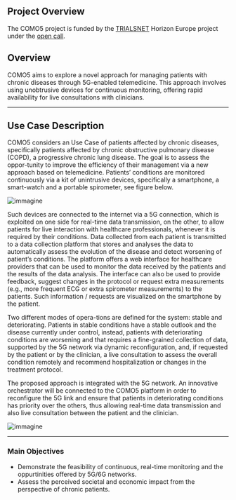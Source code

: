 ## Project Overview

The COMO5 project is funded by the [TRIALSNET](https://trialsnet.eu/) Horizon Europe project under the [open call](https://trialsnet.eu/open-call/). 

## Overview

COMO5 aims to explore a novel approach for managing patients with chronic diseases through 5G-enabled telemedicine. This approach involves using unobtrusive devices for continuous monitoring, offering rapid availability for live consultations with clinicians.

---

## Use Case Description

COMO5 considers an Use Case of patients affected by chronic diseases, specifically patients affected by chronic obstructive pulmonary disease (COPD), a progressive chronic lung disease. The goal is to assess the oppor-tunity to improve the efficiency of their management via a new approach based on telemedicine. Patients’ conditions are monitored continuously via a kit of unintrusive devices, specifically a smartphone, a smart-watch and a portable spirometer, see figure below. 

![immagine](https://github.com/user-attachments/assets/deaa857e-a24f-438d-8d7d-6389638574b9)

Such devices are connected to the internet via a 5G connection, which is exploited on one side for real-time data transmission, on the other, to allow patients for live interaction with healthcare professionals, whenever it is required by their conditions. Data collected from each patient is transmitted to a data collection platform that stores and analyses the data to automatically assess the evolution of the disease and detect worsening of patient’s conditions. The platform offers a web interface for healthcare providers that can be used to monitor the data received by the patients and the results of the data analysis. The interface can also be used to provide feedback, suggest changes in the protocol or request extra measurements (e.g., more frequent ECG or extra spirometer measurements) to the patients. Such information / requests are visualized on the smartphone by the patient. 

Two different modes of opera-tions are defined for the system: stable and deteriorating. Patients in stable conditions have a stable outlook and the disease currently under control, instead, patients with deteriorating conditions are worsening and that requires a fine-grained collection of data, supported by the 5G network via dynamic reconfiguration, and, if requested by the patient or by the clinician, a live consultation to assess the overall condition remotely and recommend hospitalization or changes in the treatment protocol.

The proposed approach is integrated with the 5G network. An innovative orchestrator will be connected to the COMO5 platform in order to reconfigure the 5G link and ensure that patients in deteriorating conditions has priority over the others, thus allowing real-time data transmission and also live consultation between the patient and the clinician.

![immagine](https://github.com/user-attachments/assets/958dad21-7653-48fe-9ad0-c8935122e08a)


---

### Main Objectives
- Demonstrate the feasibility of continuous, real-time monitoring and the oppurtinities offered by 5G/6G networks.
- Assess the perceived societal and economic impact from the perspective of chronic patients.
